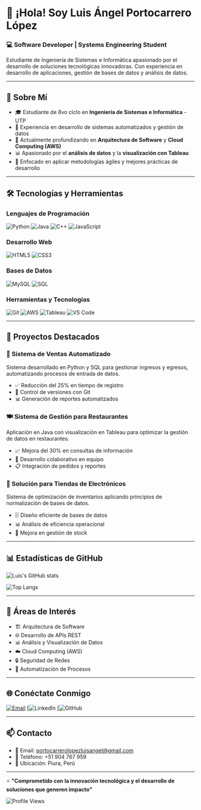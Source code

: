 # 👋 ¡Hola! Soy Luis Ángel Portocarrero López

### 💻 Software Developer | Systems Engineering Student

Estudiante de Ingeniería de Sistemas e Informática apasionado por el desarrollo de soluciones tecnológicas innovadoras. Con experiencia en desarrollo de aplicaciones, gestión de bases de datos y análisis de datos.

---

## 🚀 Sobre Mí

- 🎓 Estudiante de 8vo ciclo en **Ingeniería de Sistemas e Informática** - UTP
- 💼 Experiencia en desarrollo de sistemas automatizados y gestión de datos
- 🌱 Actualmente profundizando en **Arquitectura de Software** y **Cloud Computing (AWS)**
- 📊 Apasionado por el **análisis de datos** y la **visualización con Tableau**
- 🎯 Enfocado en aplicar metodologías ágiles y mejores prácticas de desarrollo

---

## 🛠️ Tecnologías y Herramientas

### Lenguajes de Programación
![Python](https://img.shields.io/badge/Python-3776AB?style=for-the-badge&logo=python&logoColor=white)
![Java](https://img.shields.io/badge/Java-ED8B00?style=for-the-badge&logo=openjdk&logoColor=white)
![C++](https://img.shields.io/badge/C++-00599C?style=for-the-badge&logo=cplusplus&logoColor=white)
![JavaScript](https://img.shields.io/badge/JavaScript-F7DF1E?style=for-the-badge&logo=javascript&logoColor=black)

### Desarrollo Web
![HTML5](https://img.shields.io/badge/HTML5-E34F26?style=for-the-badge&logo=html5&logoColor=white)
![CSS3](https://img.shields.io/badge/CSS3-1572B6?style=for-the-badge&logo=css3&logoColor=white)

### Bases de Datos
![MySQL](https://img.shields.io/badge/MySQL-4479A1?style=for-the-badge&logo=mysql&logoColor=white)
![SQL](https://img.shields.io/badge/SQL-CC2927?style=for-the-badge&logo=microsoft-sql-server&logoColor=white)

### Herramientas y Tecnologías
![Git](https://img.shields.io/badge/Git-F05032?style=for-the-badge&logo=git&logoColor=white)
![AWS](https://img.shields.io/badge/AWS-232F3E?style=for-the-badge&logo=amazon-aws&logoColor=white)
![Tableau](https://img.shields.io/badge/Tableau-E97627?style=for-the-badge&logo=tableau&logoColor=white)
![VS Code](https://img.shields.io/badge/VS_Code-007ACC?style=for-the-badge&logo=visual-studio-code&logoColor=white)

---

## 💼 Proyectos Destacados

### 🛒 Sistema de Ventas Automatizado
Sistema desarrollado en Python y SQL para gestionar ingresos y egresos, automatizando procesos de entrada de datos.
- ✅ Reducción del 25% en tiempo de registro
- 🔧 Control de versiones con Git
- 📊 Generación de reportes automatizados

### 🍽️ Sistema de Gestión para Restaurantes
Aplicación en Java con visualización en Tableau para optimizar la gestión de datos en restaurantes.
- 📈 Mejora del 30% en consultas de información
- 🤝 Desarrollo colaborativo en equipo
- 📋 Integración de pedidos y reportes

### 📱 Solución para Tiendas de Electrónicos
Sistema de optimización de inventarios aplicando principios de normalización de bases de datos.
- 🗄️ Diseño eficiente de bases de datos
- 📊 Análisis de eficiencia operacional
- 🎯 Mejora en gestión de stock

---

## 📊 Estadísticas de GitHub

![Luis's GitHub stats](https://github-readme-stats.vercel.app/api?username=luism9p&show_icons=true&theme=radical&hide_border=true)

![Top Langs](https://github-readme-stats.vercel.app/api/top-langs/?username=luism9p&layout=compact&theme=radical&hide_border=true)

---

## 🎯 Áreas de Interés

- 🏗️ Arquitectura de Software
- 🌐 Desarrollo de APIs REST
- 📊 Análisis y Visualización de Datos
- ☁️ Cloud Computing (AWS)
- 🔒 Seguridad de Redes
- 🤖 Automatización de Procesos

---

## 🌐 Conéctate Conmigo

[![Email](https://img.shields.io/badge/Email-D14836?style=for-the-badge&logo=gmail&logoColor=white)](mailto:portocarrerolopezluisangel@gmail.com)
[![LinkedIn](https://www.linkedin.com/in/luis-angel-portocarrero-lopez-412937382/)
[![GitHub](https://github.com/luism9p)

---

## 📫 Contacto

- 📧 Email: portocarrerolopezluisangel@gmail.com
- 📱 Teléfono: +51 904 767 959
- 📍 Ubicación: Piura, Perú

---

⭐️ **"Comprometido con la innovación tecnológica y el desarrollo de soluciones que generen impacto"**

![Profile Views](https://komarev.com/ghpvc/?username=luism9p&color=blueviolet&style=for-the-badge)
